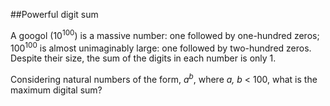 ##Powerful digit sum

A googol (10<sup>100</sup>) is a massive number: one followed by one-hundred zeros; 100<sup>100</sup> is almost unimaginably large: one followed by two-hundred zeros. Despite their size, the sum of the digits in each number is only 1.

Considering natural numbers of the form, <i>a<sup>b</sup></i>, where <i>a, b</i> &lt; 100, what is the maximum digital sum?
